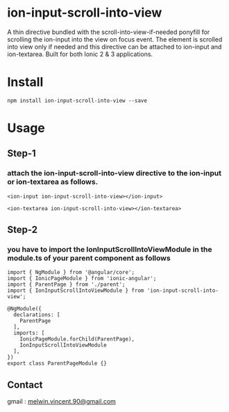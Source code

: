 # ion-input-scroll-into-view

A thin directive bundled with the scroll-into-view-if-needed ponyfill for scrolling the ion-input into the view on focus event. The element is scrolled into view only if needed and this directive can be attached to ion-input and ion-textarea. Built for both Ionic 2 & 3 applications.

# Install

` npm install ion-input-scroll-into-view --save `

# Usage 

## Step-1

### attach the ion-input-scroll-into-view directive to the ion-input or ion-textarea as follows.

` <ion-input ion-input-scroll-into-view></ion-input> `

` <ion-textarea ion-input-scroll-into-view></ion-textarea> `

## Step-2

### you have to import the IonInputScrollIntoViewModule in the module.ts of your parent component as follows
```
import { NgModule } from '@angular/core';
import { IonicPageModule } from 'ionic-angular';
import { ParentPage } from './parent';
import { IonInputScrollIntoViewModule } from 'ion-input-scroll-into-view';

@NgModule({
  declarations: [
    ParentPage
  ],
  imports: [
    IonicPageModule.forChild(ParentPage),
    IonInputScrollIntoViewModule
  ],
})
export class ParentPageModule {}

```

## Contact
gmail : melwin.vincent.90@gmail.com